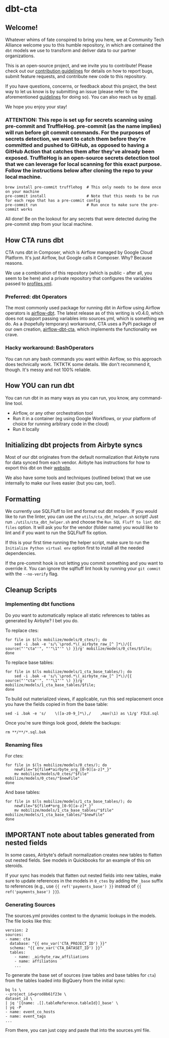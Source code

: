 # dbt-cta

## Welcome!

Whatever whims of fate conspired to bring you here, we at Community Tech Alliance welcome you to this humble repository, in which are contained the `dbt` models we use to transform and deliver data to our partner organizations.

This is an open-source project, and we invite you to contribute! Please check out our [contribution guidelines](CONTRIBUTING.md) for details on how to report bugs, submit feature requests, and contribute new code to this repository.

If you have questions, concerns, or feedback about this project, the best way to let us know is by submitting an issue (please refer to the aforementioned [guidelines](CONTRIBUTING.md) for doing so). You can also reach us by [email](mailto:help@techallies.org). 

We hope you enjoy your stay!

### ATTENTION: This repo is set up for secrets scanning using pre-commit and TruffleHog. pre-commit (as the name implies) will run before git commit commands. For the purposes of secrets detection, we want to catch them before they're committed and pushed to GitHub, as opposed to having a GitHub Action that catches them after they've already been exposed. TruffleHog is an open-source secrets detection tool that we can leverage for local scanning for this exact purpose. Follow the instructions below after cloning the repo to your local machine. 

```
brew install pre-commit trufflehog  # This only needs to be done once on your machine
pre-commit install                  # Note that this needs to be run for each repo that has a pre-commit config
pre-commit run                      # Run once to make sure the pre-commit works
```

All done! Be on the lookout for any secrets that were detected during the pre-commit step from your local machine.

## How CTA runs dbt

CTA runs dbt in Composer, which is Airflow managed by Google Cloud Platform. It's just Airflow, but Google calls it Composer. Why? Because reasons.

We use a combination of this repository (which is public - after all, you seem to be here) and a private repository that configures the variables passed to [profiles.yml](profiles.yml).

### Preferred: dbt Operators

The most commonly used package for running dbt in Airflow using Airflow operators is [airflow-dbt](https://github.com/gocardless/airflow-dbt). The latest release as of this writing is v0.4.0, which does not support passing variables into sources.yml, which is something we do. As a (hopefully temporary) workaround, CTA uses a PyPi package of our own creation, [airflow-dbt-cta](https://pypi.org/project/airflow-dbt-cta/), which implements the functionality we crave.

### Hacky workaround: BashOperators

You can run any bash commands you want within Airflow, so this approach does technically work. TKTKTK some details. We don't recommend it, though. It's messy and not 100% reliable.

## How YOU can run dbt

You can run dbt in as many ways as you can run, you know, any command-line tool.

- Airflow, or any other orchestration tool
- Run it in a container (eg using Google Workflows, or your platform of choice for running arbitrary code in the cloud)
- Run it locally

## Initializing dbt projects from Airbyte syncs

Most of our dbt originates from the default normalization that Airbyte runs for data synced from each vendor. Airbyte has instructions for how to export this dbt on their [website](https://docs.airbyte.com/operator-guides/transformation-and-normalization/transformations-with-dbt#exporting-dbt-normalization-project-outside-airbyte).

We also have some tools and techniques (outlined below) that we use internally to make our lives easier (but you can, too!).

## Formatting
We currently use SQLFluff to lint and format out dbt models. If you would like to run the linter, you can use the 
`utils/cta_dbt_helper.sh` script! Just run `./utils/cta_dbt_helper.sh` and choose the `Run SQL Fluff to lint dbt files` option. It will ask you for the vendor (folder name) you would like to lint and if you want to run the SQLFluff fix option. 

If this is your first time running the helper script, make sure to run the `Initialize Python virtual env` option first to install all the needed dependencies. 

If the pre-commit hook is not letting you commit something and you want to override it. You can ignore the sqlfluff lint hook by running your `git commit` with the `--no-verify` flag.

## Cleanup Scripts

### Implementing dbt functions

Do *you* want to automatically replace all static references to tables as generated by Airbyte? I bet you do.

To replace ctes:

```shell
for file in $(ls mobilize/models/0_ctes/); do
	sed -i .bak -e 's/\`\prod.*\(_airbyte_raw_[^ ]*\)/{{ source("'"cta"'", "'"\1"'" \) }}/g' mobilize/models/0_ctes/$file;
done
```

To replace base tables:

```shell
for file in $(ls mobilize/models/1_cta_base_tables/); do
	sed -i .bak -e 's/\`\prod.*\(_airbyte_raw_[^ ]*\)/{{ source("'"cta"'", "'"\1"'" \) }}/g' mobilize/models/1_cta_base_tables/$file;
done
```

To build out materialized views, if applicable, run this sed replacement once you have the fields copied in from the base table:
```shell
sed -i .bak -e 's/    \([a-z0-9_]*\),/    ,max(\1) as \1/g' FILE.sql
```

Once you're sure things look good, delete the backups:

```shell
rm **/**/*.sql.bak
```
### Renaming files

For ctes:

```shell
for file in $(ls mobilize/models/0_ctes/); do
    newFile="${file#*airbyte_org_[0-9][a-z]*_}"
    mv mobilize/models/0_ctes/"$file" mobilize/models/0_ctes/"$newFile"
done
```

And base tables:
```shell
for file in $(ls mobilize/models/1_cta_base_tables/); do
    newFile="${file#*org_[0-9][a-z]*_}"
    mv mobilize/models/1_cta_base_tables/"$file" mobilize/models/1_cta_base_tables/"$newFile"
done
```

## IMPORTANT note about tables generated from nested fields

In some cases, Airbyte's default normalization creates new tables to flatten out nested fields. See models in Quickbooks for an example of this on steroids.

If your sync has models that flatten out nested fields into new tables, make sure to update references in the models in `0_ctes` by adding the `_base` suffix to references (e.g., use `{{ ref('payments_base') }}` instead of `{{ ref('payments_base') }}`).

### Generating Sources

The sources.yml provides context to the dynamic lookups in the models. The file looks like this:
```
version: 2
sources:
- name: cta
  database: "{{ env_var('CTA_PROJECT_ID') }}"
  schema: "{{ env_var('CTA_DATASET_ID') }}"
  tables:
    - name: _airbyte_raw_affiliations
    - name: affiliatons
    ...
```

To generate the base set of sources (raw tables and base tables for `cta`) from the tables
loaded into BigQuery from the initial sync:

```shell
bq ls \
--project_id=prod8b61f23e \
dataset_id \
| jq '[{name: .[].tableReference.tableId}]_base' \
| yq -P
- name: event_co_hosts
- name: event_tags
...
```

From there, you can just copy and paste that into the sources.yml file.
